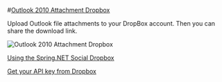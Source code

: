 #[Outlook 2010 Attachment Dropbox](http://duncky.com)

Upload Outlook file attachments to your DropBox account. Then you can share the download link.

![Outlook 2010 Attachment Dropbox](https://github.com/duncky/outlook-drop/raw/master/sample.png)


[Using the Spring.NET Social Dropbox](https://github.com/SpringSource/spring-net-social-dropbox)


[Get your API key from Dropbox](https://www.dropbox.com/developers/) 
